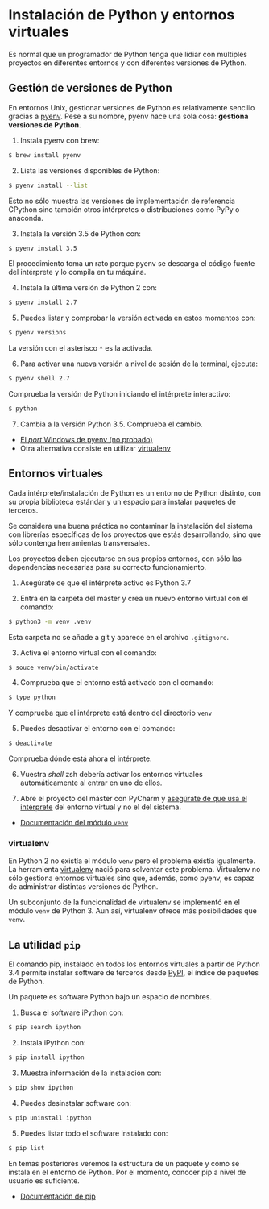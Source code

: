 # Instalación de Python y entornos virtuales

Es normal que un programador de Python tenga que lidiar con múltiples
proyectos en diferentes entornos y con diferentes versiones de Python.

## Gestión de versiones de Python

En entornos Unix, gestionar versiones de Python es relativamente sencillo
gracias a [pyenv](https://github.com/pyenv/pyenv#installation). Pese a su
nombre, pyenv hace una sola cosa: **gestiona versiones de Python**.

1. Instala pyenv con brew:

  ```bash
  $ brew install pyenv
  ```

2. Lista las versiones disponibles de Python:

  ```bash
  $ pyenv install --list
  ```

  Esto no sólo muestra las versiones de implementación de referencia CPython
  sino también otros intérpretes o distribuciones como PyPy o anaconda.

3. Instala la versión 3.5 de Python con:

  ```bash
  $ pyenv install 3.5
  ```

  El procedimiento toma un rato porque pyenv se descarga el código fuente
  del intérprete y lo compila en tu máquina.

4. Instala la última versión de Python 2 con:

  ```bash
  $ pyenv install 2.7
  ```

5. Puedes listar y comprobar la versión activada en estos momentos con:

  ```bash
  $ pyenv versions
  ```

  La versión con el asterisco `*` es la activada.

6. Para activar una nueva versión a nivel de sesión de la terminal, ejecuta:

  ```bash
  $ pyenv shell 2.7
  ```

  Comprueba la versión de Python iniciando el intérprete interactivo:

  ```bash
  $ python
  ```

7. Cambia a la versión Python 3.5. Comprueba el cambio.

* [El _port_ Windows de pyenv (no probado)](https://github.com/pyenv-win/pyenv-win)
* Otra alternativa consiste en utilizar [virtualenv](#virtualenv)

## Entornos virtuales

Cada intérprete/instalación de Python es un entorno de Python distinto, con
su propia biblioteca estándar y un espacio para instalar paquetes de terceros.

Se considera una buena práctica no contaminar la instalación del sistema con
librerías específicas de los proyectos que estás desarrollando, sino que sólo
contenga herramientas transversales.

Los proyectos deben ejecutarse en sus propios entornos, con sólo las
dependencias necesarias para su correcto funcionamiento.

1. Asegúrate de que el intérprete activo es Python 3.7

2. Entra en la carpeta del máster y crea un nuevo entorno virtual con el
comando:

  ```bash
  $ python3 -m venv .venv
  ```

  Esta carpeta no se añade a git y aparece en el archivo `.gitignore`.

3. Activa el entorno virtual con el comando:

  ```bash
  $ souce venv/bin/activate
  ```

4. Comprueba que el entorno está activado con el comando:

  ```bash
  $ type python
  ```

  Y comprueba que el intérprete está dentro del directorio `venv`

5. Puedes desactivar el entorno con el comando:

  ```bash
  $ deactivate
  ```

  Comprueba dónde está ahora el intérprete.

6. Vuestra _shell_ zsh debería activar los entornos virtuales automáticamente
al entrar en uno de ellos.

7. Abre el proyecto del máster con PyCharm y
[asegúrate de que usa el intérprete](https://www.jetbrains.com/help/pycharm/configuring-python-interpreter.html#add-existing-interpreter)
del entorno virtual y no el del sistema.

* [Documentación del módulo `venv`](https://docs.python.org/3/library/venv.html)

### virtualenv

En Python 2 no existía el módulo `venv` pero el problema existía igualmente.
La herramienta [virtualenv](https://virtualenv.pypa.io/en/latest/) nació
para solventar este problema. Virtualenv no sólo gestiona entornos virtuales
sino que, además, como pyenv, es capaz de administrar distintas versiones de
Python.

Un subconjunto de la funcionalidad de virtualenv se implementó en el módulo
`venv` de Python 3. Aun así, virtualenv ofrece más posibilidades que `venv`.

## La utilidad `pip`

El comando pip, instalado en todos los entornos virtuales a partir de Python
3.4 permite instalar software de terceros desde [PyPI](https://pypi.org/),
el índice de paquetes de Python.

Un paquete es software Python bajo un espacio de nombres.

1. Busca el software iPython con:

  ```bash
  $ pip search ipython
  ```

2. Instala iPython con:

  ```bash
  $ pip install ipython
  ```

3. Muestra información de la instalación con:

  ```bash
  $ pip show ipython
  ```

4. Puedes desinstalar software con:

  ```bash
  $ pip uninstall ipython
  ```

5. Puedes listar todo el software instalado con:

  ```bash
  $ pip list
  ```

En temas posteriores veremos la estructura de un paquete y cómo se instala
en el entorno de Python. Por el momento, conocer pip a nivel de usuario es
suficiente.

* [Documentación de pip](https://pip.pypa.io/en/stable/)